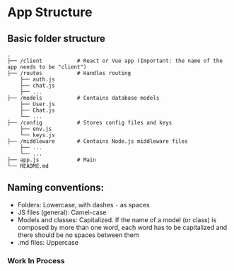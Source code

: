 # App Structure

## Basic folder structure

    .
    ├── /client           # React or Vue app (Important: the name of the app needs to be "client")
    ├── /routes           # Handles routing
        ├── auth.js
        ├── chat.js
        ├── ...
    ├── /models           # Contains database models
        ├── User.js
        ├── Chat.js
        └── ...
    ├── /config           # Stores config files and keys
        ├── env.js
        └── keys.js
    ├── /middleware       # Contains Node.js middleware files
        ├── ...
        └── ...
    ├── app.js            # Main
    └── README.md

## Naming conventions:
* Folders: Lowercase, with dashes `-` as spaces
* JS files (general): Camel-case
* Models and classes: Capitalized. If the name of a model (or class) is composed by more than one word, each word has to be capitalized and there should be no spaces between them
* .md files: Uppercase

### Work In Process
    
